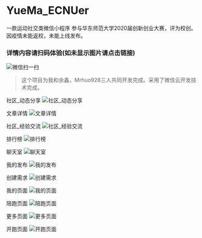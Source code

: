 # YueMa_ECNUer
一款运动社交类微信小程序
参与华东师范大学2020届创新创业大赛，评为校创。因疫情未能返校，未能上线发布。

### 详情内容请扫码体验(如未显示图片请点击链接)
![微信扫一扫](https://img-blog.csdnimg.cn/2020072820590018.png?x-oss-process=image/watermark,type_ZmFuZ3poZW5naGVpdGk,shadow_10,text_aHR0cHM6Ly9ibG9nLmNzZG4ubmV0L3FxXzQyODg3MDgy,size_16,color_FFFFFF,t_70)

> 这个项目为我和余鑫，Mrhuo928三人共同开发完成。采用了微信云开发技术完成。

社区_动态分享
![社区_动态分享](https://img-blog.csdnimg.cn/20200728210823411.jpg?x-oss-process=image/watermark,type_ZmFuZ3poZW5naGVpdGk,shadow_10,text_aHR0cHM6Ly9ibG9nLmNzZG4ubmV0L3FxXzQyODg3MDgy,size_16,color_FFFFFF,t_70)

文章详情
![文章详情](https://img-blog.csdnimg.cn/20200728210823361.jpg?x-oss-process=image/watermark,type_ZmFuZ3poZW5naGVpdGk,shadow_10,text_aHR0cHM6Ly9ibG9nLmNzZG4ubmV0L3FxXzQyODg3MDgy,size_16,color_FFFFFF,t_70)

社区_经验交流
![社区_经验交流](https://img-blog.csdnimg.cn/2020072821082341.jpg?x-oss-process=image/watermark,type_ZmFuZ3poZW5naGVpdGk,shadow_10,text_aHR0cHM6Ly9ibG9nLmNzZG4ubmV0L3FxXzQyODg3MDgy,size_16,color_FFFFFF,t_70)

排行榜
![排行榜](https://img-blog.csdnimg.cn/20200728210822825.jpg?x-oss-process=image/watermark,type_ZmFuZ3poZW5naGVpdGk,shadow_10,text_aHR0cHM6Ly9ibG9nLmNzZG4ubmV0L3FxXzQyODg3MDgy,size_16,color_FFFFFF,t_70)

聊天室
![聊天室](https://img-blog.csdnimg.cn/20200728210822658.jpg?x-oss-process=image/watermark,type_ZmFuZ3poZW5naGVpdGk,shadow_10,text_aHR0cHM6Ly9ibG9nLmNzZG4ubmV0L3FxXzQyODg3MDgy,size_16,color_FFFFFF,t_70)

我的发布
![我的发布](https://img-blog.csdnimg.cn/20200728210822426.jpg?x-oss-process=image/watermark,type_ZmFuZ3poZW5naGVpdGk,shadow_10,text_aHR0cHM6Ly9ibG9nLmNzZG4ubmV0L3FxXzQyODg3MDgy,size_16,color_FFFFFF,t_70)

创建需求
![创建需求](https://img-blog.csdnimg.cn/20200728210820604.jpg?x-oss-process=image/watermark,type_ZmFuZ3poZW5naGVpdGk,shadow_10,text_aHR0cHM6Ly9ibG9nLmNzZG4ubmV0L3FxXzQyODg3MDgy,size_16,color_FFFFFF,t_70)

我的页面
![我的页面](https://img-blog.csdnimg.cn/20200728210820566.jpg?x-oss-process=image/watermark,type_ZmFuZ3poZW5naGVpdGk,shadow_10,text_aHR0cHM6Ly9ibG9nLmNzZG4ubmV0L3FxXzQyODg3MDgy,size_16,color_FFFFFF,t_70)

陪跑页面
![陪跑页面](https://img-blog.csdnimg.cn/20200728210820475.jpg?x-oss-process=image/watermark,type_ZmFuZ3poZW5naGVpdGk,shadow_10,text_aHR0cHM6Ly9ibG9nLmNzZG4ubmV0L3FxXzQyODg3MDgy,size_16,color_FFFFFF,t_70)

更多页面
![更多页面](https://img-blog.csdnimg.cn/2020072821082037.jpg?x-oss-process=image/watermark,type_ZmFuZ3poZW5naGVpdGk,shadow_10,text_aHR0cHM6Ly9ibG9nLmNzZG4ubmV0L3FxXzQyODg3MDgy,size_16,color_FFFFFF,t_70)

开跑页面
![开跑页面](https://img-blog.csdnimg.cn/20200728210819610.jpg?x-oss-process=image/watermark,type_ZmFuZ3poZW5naGVpdGk,shadow_10,text_aHR0cHM6Ly9ibG9nLmNzZG4ubmV0L3FxXzQyODg3MDgy,size_16,color_FFFFFF,t_70)

